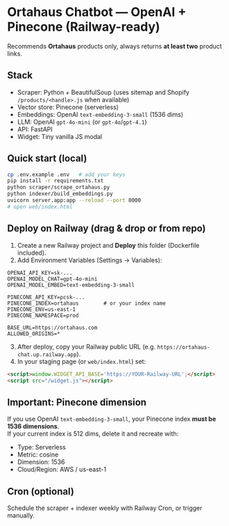 # Ortahaus Chatbot — OpenAI + Pinecone (Railway-ready)

Recommends **Ortahaus** products only, always returns **at least two** product links.

## Stack
- Scraper: Python + BeautifulSoup (uses sitemap and Shopify `/products/<handle>.js` when available)
- Vector store: Pinecone (serverless)
- Embeddings: OpenAI `text-embedding-3-small` (1536 dims)
- LLM: OpenAI `gpt-4o-mini` (or `gpt-4o`/`gpt-4.1`)
- API: FastAPI
- Widget: Tiny vanilla JS modal

## Quick start (local)
```bash
cp .env.example .env   # add your keys
pip install -r requirements.txt
python scraper/scrape_ortahaus.py
python indexer/build_embeddings.py
uvicorn server.app:app --reload --port 8000
# open web/index.html
```

## Deploy on Railway (drag & drop or from repo)
1) Create a new Railway project and **Deploy** this folder (Dockerfile included).
2) Add Environment Variables (Settings → Variables):
```
OPENAI_API_KEY=sk-...
OPENAI_MODEL_CHAT=gpt-4o-mini
OPENAI_MODEL_EMBED=text-embedding-3-small

PINECONE_API_KEY=pcsk-...
PINECONE_INDEX=ortahaus        # or your index name
PINECONE_ENV=us-east-1
PINECONE_NAMESPACE=prod

BASE_URL=https://ortahaus.com
ALLOWED_ORIGINS=*
```
3) After deploy, copy your Railway public URL (e.g. `https://ortahaus-chat.up.railway.app`).
4) In your staging page (or `web/index.html`) set:
```html
<script>window.WIDGET_API_BASE='https://YOUR-Railway-URL';</script>
<script src="/widget.js"></script>
```

## Important: Pinecone dimension
If you use OpenAI `text-embedding-3-small`, your Pinecone index **must be 1536 dimensions**.  
If your current index is 512 dims, delete it and recreate with:
- Type: Serverless
- Metric: cosine
- Dimension: 1536
- Cloud/Region: AWS / us-east-1

## Cron (optional)
Schedule the scraper + indexer weekly with Railway Cron, or trigger manually.
